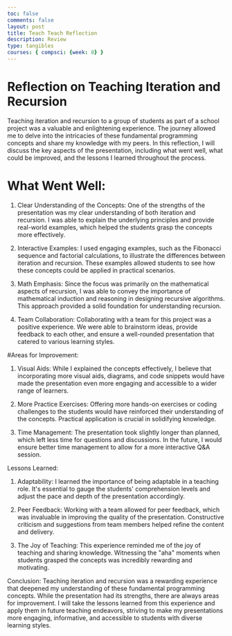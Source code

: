 ```yaml
---
toc: false
comments: false
layout: post
title: Teach Teach Reflection
description: Review
type: tangibles
courses: { compsci: {week: 8} }
---
```

# Reflection on Teaching Iteration and Recursion

Teaching iteration and recursion to a group of students as part of a school project was a valuable and enlightening experience. The journey allowed me to delve into the intricacies of these fundamental programming concepts and share my knowledge with my peers. In this reflection, I will discuss the key aspects of the presentation, including what went well, what could be improved, and the lessons I learned throughout the process.

# What Went Well:
1. Clear Understanding of the Concepts: One of the strengths of the presentation was my clear understanding of both iteration and recursion. I was able to explain the underlying principles and provide real-world examples, which helped the students grasp the concepts more effectively.

2. Interactive Examples: I used engaging examples, such as the Fibonacci sequence and factorial calculations, to illustrate the differences between iteration and recursion. These examples allowed students to see how these concepts could be applied in practical scenarios.

3. Math Emphasis: Since the focus was primarily on the mathematical aspects of recursion, I was able to convey the importance of mathematical induction and reasoning in designing recursive algorithms. This approach provided a solid foundation for understanding recursion.

4. Team Collaboration: Collaborating with a team for this project was a positive experience. We were able to brainstorm ideas, provide feedback to each other, and ensure a well-rounded presentation that catered to various learning styles.

#Areas for Improvement:
1. Visual Aids: While I explained the concepts effectively, I believe that incorporating more visual aids, diagrams, and code snippets would have made the presentation even more engaging and accessible to a wider range of learners.

2. More Practice Exercises: Offering more hands-on exercises or coding challenges to the students would have reinforced their understanding of the concepts. Practical application is crucial in solidifying knowledge.

3. Time Management: The presentation took slightly longer than planned, which left less time for questions and discussions. In the future, I would ensure better time management to allow for a more interactive Q&A session.

Lessons Learned:
1. Adaptability: I learned the importance of being adaptable in a teaching role. It's essential to gauge the students' comprehension levels and adjust the pace and depth of the presentation accordingly.

2. Peer Feedback: Working with a team allowed for peer feedback, which was invaluable in improving the quality of the presentation. Constructive criticism and suggestions from team members helped refine the content and delivery.

3. The Joy of Teaching: This experience reminded me of the joy of teaching and sharing knowledge. Witnessing the "aha" moments when students grasped the concepts was incredibly rewarding and motivating.

Conclusion:
Teaching iteration and recursion was a rewarding experience that deepened my understanding of these fundamental programming concepts. While the presentation had its strengths, there are always areas for improvement. I will take the lessons learned from this experience and apply them in future teaching endeavors, striving to make my presentations more engaging, informative, and accessible to students with diverse learning styles.